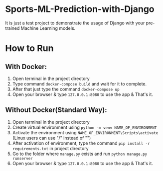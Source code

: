 # Sports-ML-Prediction-with-Django
It is just a test project to demonstrate the usage of Django with your pre-trained Machine Learning models.

# How to Run

## With Docker:
1. Open terminal in the project directory
2. Type command `docker-compose build` and wait for it to complete.
3. After that just type the command `docker-compose up`
4. Open your browser & type `127.0.0.1:8080` to use the app & That's it.

## Without Docker(Standard Way):
1. Open terminal in the project directory
2. Create virtual environment using `python -m venv NAME_OF_ENVIRONMENT`
3. Activate the environment using `NAME_OF_ENVIRONMENT\Scripts\activate` (Linux users can use "/" instead of "\")
4. After activation of environment, type the command `pip install -r requirements.txt` in project directory
5. Go to the folder where `manage.py` exists and run `python manage.py runserver`
6. Open your browser & type `127.0.0.1:8080` to use the app & That's it.


